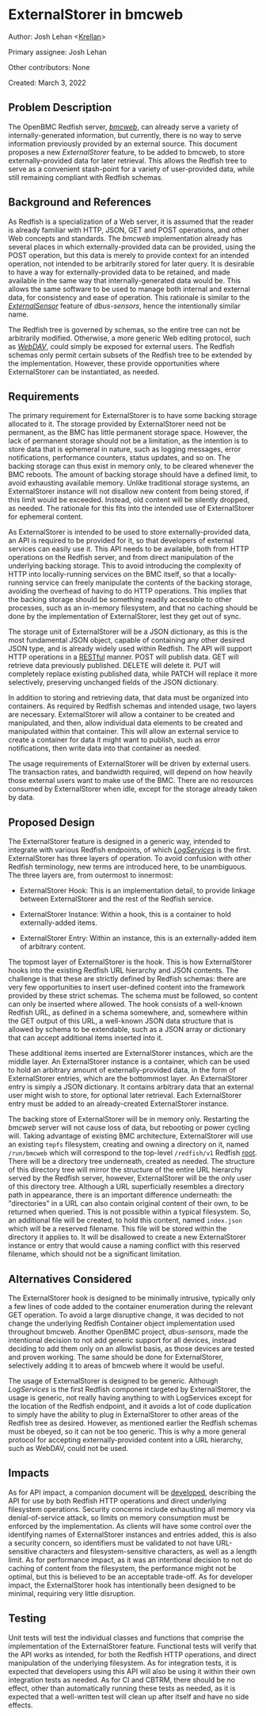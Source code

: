 # ExternalStorer in bmcweb

Author: Josh Lehan
\<[Krellan](https://gerrit.openbmc-project.xyz/q/owner:krellan%2540google.com)\>

Primary assignee: Josh Lehan

Other contributors: None

Created: March 3, 2022

## Problem Description

The OpenBMC Redfish server, [*bmcweb*](https://github.com/openbmc/bmcweb), can
already serve a variety of internally-generated information, but currently,
there is no way to serve information previously provided by an external source.
This document proposes a new *ExternalStorer* feature, to be added to bmcweb, to
store externally-provided data for later retrieval. This allows the Redfish tree
to serve as a convenient stash-point for a variety of user-provided data, while
still remaining compliant with Redfish schemas.

## Background and References

As Redfish is a specialization of a Web server, it is assumed that the reader is
already familiar with HTTP, JSON, GET and POST operations, and other Web
concepts and standards. The *bmcweb* implementation already has several places
in which externally-provided data can be provided, using the POST operation, but
this data is merely to provide context for an intended operation, not intended
to be arbitrarily stored for later query. It is desirable to have a way for
externally-provided data to be retained, and made available in the same way that
internally-generated data would be. This allows the same software to be used to
manage both internal and external data, for consistency and ease of operation.
This rationale is similar to the
[*ExternalSensor*](https://github.com/openbmc/docs/blob/master/designs/external-sensor.md)
feature of *dbus-sensors*, hence the intentionally similar name.

The Redfish tree is governed by schemas, so the entire tree can not be
arbitrarily modified. Otherwise, a more generic Web editing protocol, such as
[*WebDAV*](https://datatracker.ietf.org/doc/html/rfc4918), could simply be
exposed for external users. The Redfish schemas only permit certain subsets of
the Redfish tree to be extended by the implementation. However, these provide
opportunities where ExternalStorer can be instantiated, as needed.

## Requirements

The primary requirement for ExternalStorer is to have some backing storage
allocated to it. The storage provided by ExternalStorer need not be permanent,
as the BMC has little permanent storage space. However, the lack of permanent
storage should not be a limitation, as the intention is to store data that is
ephemeral in nature, such as logging messages, error notifications, performance
counters, status updates, and so on. The backing storage can thus exist in
memory only, to be cleared whenever the BMC reboots. The amount of backing
storage should have a defined limit, to avoid exhausting available memory.
Unlike traditional storage systems, an ExternalStorer instance will not disallow
new content from being stored, if this limit would be exceeded. Instead, old
content will be silently dropped, as needed. The rationale for this fits into
the intended use of ExternalStorer for ephemeral content.

As ExternalStorer is intended to be used to store externally-provided data, an
API is required to be provided for it, so that developers of external services
can easily use it. This API needs to be available, both from HTTP operations on
the Redfish server, and from direct manipulation of the underlying backing
storage. This to avoid introducing the complexity of HTTP into locally-running
services on the BMC itself, so that a locally-running service can freely
manipulate the contents of the backing storage, avoiding the overhead of having
to do HTTP operations. This implies that the backing storage should be something
readily accessible to other processes, such as an in-memory filesystem, and that
no caching should be done by the implementation of ExternalStorer, lest they get
out of sync.

The storage unit of ExternalStorer will be a JSON dictionary, as this is the
most fundamental JSON object, capable of containing any other desired JSON type,
and is already widely used within Redfish. The API will support HTTP operations
in a [RESTful](https://en.wikipedia.org/wiki/Representational_state_transfer)
manner. POST will publish data. GET will retrieve data previously published.
DELETE will delete it. PUT will completely replace existing published data,
while PATCH will replace it more selectively, preserving unchanged fields of the
JSON dictionary.

In addition to storing and retrieving data, that data must be organized into
containers. As required by Redfish schemas and intended usage, two layers are
necessary. ExternalStorer will allow a container to be created and manipulated,
and then, allow individual data elements to be created and manipulated within
that container. This will allow an external service to create a container for
data it might want to publish, such as error notifications, then write data into
that container as needed.

The usage requirements of ExternalStorer will be driven by external users. The
transaction rates, and bandwidth required, will depend on how heavily those
external users want to make use of the BMC. There are no resources consumed by
ExternalStorer when idle, except for the storage already taken by data.

## Proposed Design

The ExternalStorer feature is designed in a generic way, intended to integrate
with various Redfish endpoints, of which
[*LogServices*](https://redfish.dmtf.org/schemas/v1/LogService_v1.xml) is the
first. ExternalStorer has three layers of operation. To avoid confusion with
other Redfish terminology, new terms are introduced here, to be unambiguous. The
three layers are, from outermost to innermost:

*   ExternalStorer Hook: This is an implementation detail, to provide linkage
    between ExternalStorer and the rest of the Redfish service.

*   ExternalStorer Instance: Within a hook, this is a container to hold
    externally-added items.

*   ExternalStorer Entry: Within an instance, this is an externally-added item
    of arbitrary content.

The topmost layer of ExternalStorer is the hook. This is how ExternalStorer
hooks into the existing Redfish URL hierarchy and JSON contents. The challenge
is that these are strictly defined by Redfish schemas: there are very few
opportunities to insert user-defined content into the framework provided by
these strict schemas. The schema must be followed, so content can only be
inserted where allowed. The hook consists of a well-known Redfish URL, as
defined in a schema somewhere, and, somewhere within the GET output of this URL,
a well-known JSON data structure that is allowed by schema to be extendable,
such as a JSON array or dictionary that can accept additional items inserted
into it.

These additional items inserted are ExternalStorer instances, which are the
middle layer. An ExternalStorer instance is a container, which can be used to
hold an arbitrary amount of externally-provided data, in the form of
ExternalStorer entries, which are the bottommost layer. An ExternalStorer entry
is simply a JSON dictionary. It contains arbitrary data that an external user
might wish to store, for optional later retrieval. Each ExternalStorer entry
must be added to an already-created ExternalStorer instance.

The backing store of ExternalStorer will be in memory only. Restarting the
*bmcweb* server will not cause loss of data, but rebooting or power cycling
will. Taking advantage of existing BMC architecture, ExternalStorer will use an
existing `tmpfs` filesystem, creating and owning a directory on it, named
`/run/bmcweb` which will correspond to the top-level `/redfish/v1` Redfish
[root](https://redfish.dmtf.org/schemas/DSP0266_1.7.0.html#service-root-request).
There will be a directory tree underneath, created as needed. The structure of
this directory tree will mirror the structure of the entire URL hierarchy served
by the Redfish server, however, ExternalStorer will be the only user of this
directory tree. Although a URL superficially resembles a directory path in
appearance, there is an important difference underneath: the "directories" in a
URL can also contain original content of their own, to be returned when queried.
This is not possible within a typical filesystem. So, an additional file will be
created, to hold this content, named `index.json` which will be a reserved
filename. This file will be stored within the directory it applies to. It will
be disallowed to create a new ExternalStorer instance or entry that would cause
a naming conflict with this reserved filename, which should not be a significant
limitation.

## Alternatives Considered

The ExternalStorer hook is designed to be minimally intrusive, typically only a
few lines of code added to the container enumeration during the relevant GET
operation. To avoid a large disruptive change, it was decided to not change the
underlying Redfish Container object implementation used throughout bmcweb.
Another OpenBMC project, *dbus-sensors*, made the intentional decision to not
add generic support for all devices, instead deciding to add them only on an
allowlist basis, as those devices are tested and proven working. The same should
be done for ExternalStorer, selectively adding it to areas of bmcweb where it
would be useful.

The usage of ExternalStorer is designed to be generic. Although *LogServices* is
the first Redfish component targeted by ExternalStorer, the usage is generic,
not really having anything to with LogServices except for the location of the
Redfish endpoint, and it avoids a lot of code duplication to simply have the
ability to plug in ExternalStorer to other areas of the Redfish tree as desired.
However, as mentioned earlier the Redfish schemas must be obeyed, so it can not
be too generic. This is why a more general protocol for accepting
externally-provided content into a URL hierarchy, such as WebDAV, could not be
used.

## Impacts

As for API impact, a companion document will be
[developed](https://gerrit.openbmc-project.xyz/c/openbmc/docs/+/52150),
describing the API for use by both Redfish HTTP operations and direct underlying
filesystem operations. Security concerns include exhausting all memory via
denial-of-service attack, so limits on memory consumption must be enforced by
the implementation. As clients will have some control over the identifying names
of ExternalStorer instances and entries added, this is also a security concern,
so identifiers must be validated to not have URL-sensitive characters and
filesystem-sensitive characters, as well as a length limit. As for performance
impact, as it was an intentional decision to not do caching of content from the
filesystem, the performance might not be optimal, but this is believed to be an
acceptable trade-off. As for developer impact, the ExternalStorer hook has
intentionally been designed to be minimal, requiring very little disruption.

## Testing

Unit tests will test the individual classes and functions that comprise the
implementation of the ExternalStorer feature. Functional tests will verify that
the API works as intended, for both the Redfish HTTP operations, and direct
manipulation of the underlying filesystem. As for integration tests, it is
expected that developers using this API will also be using it within their own
integration tests as needed. As for CI and CBTRM, there should be no effect,
other than automatically running these tests as needed, as it is expected that a
well-written test will clean up after itself and have no side effects.
